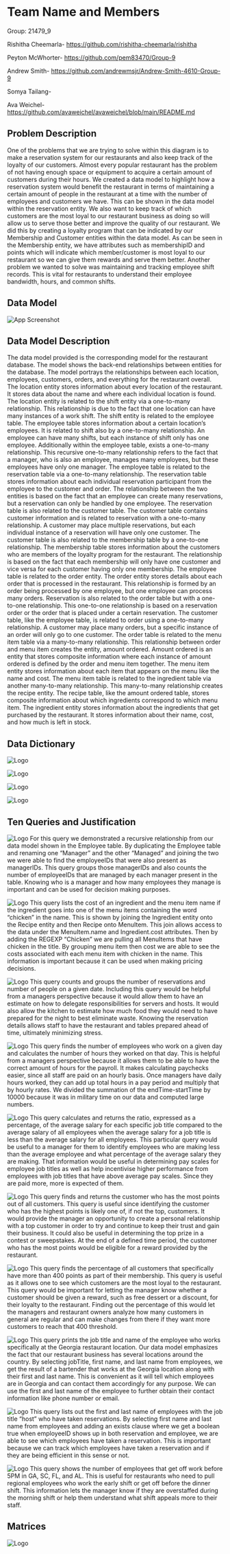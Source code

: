 
# Team Name and Members

Group: 21479_9

Rishitha Cheemarla- https://github.com/rishitha-cheemarla/rishitha

Peyton McWhorter- https://github.com/pem83470/Group-9

Andrew Smith- https://github.com/andrewmsjr/Andrew-Smith-4610-Group-9

Somya Tailang- 

Ava Weichel- https://github.com/avaweichel/avaweichel/blob/main/README.md


## Problem Description

One of the problems that we are trying to solve within this diagram is to make a reservation system for our restaurants and also keep track of the loyalty of our customers. Almost every popular restaurant has the problem of not having enough space or equipment to acquire a certain amount of customers during their hours. We created a data model to highlight how a reservation system would benefit the restaurant in terms of maintaining a certain amount of people in the restaurant at a time with the number of employees and customers we have. This can be shown in the data model within the reservation entity. We also want to keep track of which customers are the most loyal to our restaurant business as doing so will allow us to serve those better and improve the quality of our restaurant. We did this by creating a loyalty program that can be indicated by our Membership and Customer entities within the data model. As can be seen in the Membership entity, we have attributes such as membershipID and points which will indicate which member/customer is most loyal to our restaurant so we can give them rewards and serve them better. Another problem we wanted to solve was maintaining and tracking employee shift records. This is vital for restaurants to understand their employee bandwidth, hours, and common shifts.

## Data Model
![App Screenshot](https://raw.githubusercontent.com/andrewmsjr/Andrew-Smith-4610-Group-9/main/Screen%20Shot%202023-03-31%20at%201.00.40%20PM.jpeg)
## Data Model Description
The data model provided is the corresponding model for the restaurant database. The model shows the back-end relationships between entities for the database. The model portrays the relationships between each location, employees, customers, orders, and everything for the restaurant overall. 
	The location entity stores information about every location of the restaurant. It stores data about the name and where each individual location is found. The location entity is related to the shift entity via a one-to-many relationship. This relationship is due to the fact that one location can have many instances of a work shift. The shift entity is related to the employee table. The employee table stores information about a certain location’s employees. It is related to shift also by a one-to-many relationship. An employee can have many shifts, but each instance of shift only has one employee. Additionally within the employee table, exists a one-to-many relationship. This recursive one-to-many relationship refers to the fact that a manager, who is also an employee, manages many employees, but these employees have only one manager. 
	The employee table is related to the reservation table via a one-to-many relationship. The reservation table stores information about each individual reservation participant from the employee to the customer and order. The relationship between the two entities is based on the fact that an employee can create many reservations, but a reservation can only be handled by one employee. The reservation table is also related to the customer table. The customer table contains customer information and is related to reservation with a one-to-many relationship. A customer may place multiple reservations, but each individual instance of a reservation will have only one customer. The customer table is also related to the membership table by a one-to-one relationship. The membership table stores information about the customers who are members of the loyalty program for the restaurant. The relationship is based on the fact that each membership will only have one customer and vice versa for each customer having only one membership. 
	The employee table is related to the order entity. The order entity stores details about each order that is processed in the restaurant. This relationship is formed by an order being processed by one employee, but one employee can process many orders. Reservation is also related to the order table but with a one-to-one relationship. This one-to-one relationship is based on a reservation order or the order that is placed under a certain reservation. The customer table, like the employee table, is related to order using a one-to-many relationship. A customer may place many orders, but a specific instance of an order will only go to one customer. 
	The order table is related to the menu item table via a many-to-many relationship. This relationship between order and menu item creates the entity, amount ordered. Amount ordered is an entity that stores composite information where each instance of amount ordered is defined by the order and menu item together. The menu item entity stores information about each item that appears on the menu like the name and cost. The menu item table is related to the ingredient table via another many-to-many relationship. This many-to-many relationship creates the recipe entity. The recipe table, like the amount ordered table, stores composite information about which ingredients correspond to which menu item. The ingredient entity stores information about the ingredients that get purchased by the restaurant. It stores information about their name, cost, and how much is left in stock.

## Data Dictionary


![Logo](https://github.com/rishitha-cheemarla/rishitha/raw/main/Screen%20Shot%202023-03-31%20at%201.31.36%20PM.png)

![Logo](https://raw.githubusercontent.com/rishitha-cheemarla/rishitha/main/Screen%20Shot%202023-03-31%20at%201.36.41%20PM.png)

![Logo](https://github.com/rishitha-cheemarla/rishitha/raw/main/Screen%20Shot%202023-03-31%20at%201.39.03%20PM.png)

![Logo](https://github.com/rishitha-cheemarla/rishitha/raw/main/Screen%20Shot%202023-03-31%20at%201.40.13%20PM.png)
## Ten Queries and Justification

![Logo](https://github.com/rishitha-cheemarla/rishitha/raw/main/Q1.png)
	For this query we demonstrated a recursive relationship from our data model shown in the Employee table. By duplicating the Employee table and renaming one “Manager” and the other “Managed” and joining the two we were able to find the employeeIDs that were also present as managerIDs. This query groups those managerIDs and also counts the number of employeeIDs that are managed by each manager present in the table. Knowing who is a manager and how many employees they manage is important and can be used for decision making purposes. 


![Logo](https://github.com/rishitha-cheemarla/rishitha/raw/main/Q2.png)
This query lists the cost of an ingredient and the menu item name if the ingredient goes into one of the menu items containing the word “chicken” in the name. This is shown by joining the Ingredient entity onto the Recipe entity and then Recipe onto MenuItem. This join allows access to the data under the MenuItem.name and Ingredient.cost attributes. Then by adding the REGEXP “Chicken” we are pulling all MenuItems that have chicken in the title. By grouping menu item then cost we are able to see the costs associated with each menu item with chicken in the name. This information is important because it can be used when making pricing decisions.


![Logo](https://github.com/rishitha-cheemarla/rishitha/raw/main/Q3.png)
This query counts and groups the number of  reservations and number of people on a given date. Including this query would be helpful from a managers perspective because it would allow them to have an estimate on how to delegate responsibilities for servers and hosts. It would also allow the kitchen to estimate how much food they would need to have prepared for the night to best eliminate waste. Knowing the reservation details allows staff to have the restaurant and tables prepared ahead of time, ultimately minimizing stress.

![Logo](https://github.com/rishitha-cheemarla/rishitha/raw/main/q4.png)
This query finds the number of employees who work on a given day and calculates the number of hours they worked on that day. This is helpful from a managers perspective because it allows them to be able to have the correct amount of hours for the payroll. It makes calculating paychecks easier, since all staff are paid on an hourly basis. Once managers have daily hours worked, they can add up total hours in a pay period and multiply that by hourly rates. We divided the summation of the endTime-startTime by 10000 because it was in military time on our data and computed large numbers. 


![Logo](https://github.com/rishitha-cheemarla/rishitha/raw/main/Q5.png)
This query calculates and returns the ratio, expressed as a percentage, of the average salary for each specific job title compared to the average salary of all employees when the average salary for a job title is less than the average salary for all employees. This particular query would be useful to a manager for them to identify employees who are making less than the average employee and what percentage of the average salary they are making. That information would be useful in determining pay scales for employee job titles as well as help incentivise higher performance from employees with job titles that have above average pay scales. Since they are paid more, more is expected of them.


![Logo](https://github.com/rishitha-cheemarla/rishitha/raw/main/Q6.png)
This query finds and returns the customer who has the most points out of all customers. This query is useful since identifying the customer who has the highest points is likely one of, if not the top, customers. It would provide the manager an opportunity to create a personal relationship with a top customer in order to try and continue to keep their trust and gain their business. It could also be useful in determining the top prize in a contest or sweepstakes. At the end of a defined time period, the customer who has the most points would be eligible for a reward provided by the restaurant.


![Logo](https://github.com/rishitha-cheemarla/rishitha/raw/main/Q7.png)
This query finds the percentage of all customers that specifically have more than 400 points as part of their membership. This query is useful as it allows one to see which customers are the most loyal to the restaurant. This query would be important for letting the manager know whether a customer should be given a reward, such as free dessert or a discount, for their loyalty to the restaurant. Finding out the percentage of this would let the managers and restaurant owners analyze how many customers in general are regular and can make changes from there if they want more customers to reach that 400 threshold.


![Logo](https://github.com/rishitha-cheemarla/rishitha/raw/main/Q8.png)
This query prints the job title and name of the employee who works specifically at the Georgia restaurant location. Our data model emphasizes the fact that our restaurant business has several locations around the country. By selecting jobTitle, first name, and last name from employees, we get the result of a bartender that works at the Georgia location along with their first and last name. This is convenient as it will tell which employees are in Georgia and can contact them accordingly for any purpose. We can use the first and last name of the employee to further obtain their contact information like phone number or email.


![Logo](https://github.com/rishitha-cheemarla/rishitha/raw/main/Q9.png)
This query lists out the first and last name of employees with the job title “host” who have taken reservations. By selecting first name and last name from employees and adding an exists clause where we get a boolean true when employeeID shows up in both reservation and employee, we are able to see which employees have taken a reservation. This is important because we can track which employees have taken a reservation and if they are being efficient in this sense or not.


![Logo](https://github.com/rishitha-cheemarla/rishitha/raw/main/Q10.png)
This query shows the number of employees that get off work before 5PM in GA, SC, FL, and AL. This is useful for restaurants who need to pull regional employees who work the early shift or get off before the dinner shift. This information lets the manager know if they are overstaffed during the morning shift or help them understand what shift appeals more to their staff.

## Matrices
![Logo](https://github.com/rishitha-cheemarla/rishitha/raw/main/query%20metric.png)
